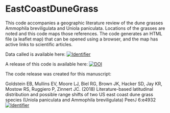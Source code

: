 # EastCoastDuneGrass
This code accompanies a geographic literature review of the dune grasses Ammophila breviligulata and Uniola paniculata. 
Locations of the grasses are noted and this code maps those references. 
The code generates an HTML file (a leaflet map) that can be opened using a browser, and the map has active links to scientific articles.

Data called is available here: [![Identifier](https://img.shields.io/badge/DOI-10.6073%2Fpasta%2Fbdbe9a609e0508fdb7e39bc41f75bf6f-ff69b4.svg)](https://doi.org/10.6073/pasta/bdbe9a609e0508fdb7e39bc41f75bf6f)


A release of this code is available here: [![DOI](https://zenodo.org/badge/DOI/10.5281/zenodo.1228461.svg)](https://doi.org/10.5281/zenodo.1228461)

The code release was created for this manuscript:

Goldstein EB, Mullins EV, Moore LJ, Biel RG, Brown JK, Hacker SD, Jay KR, Mostow RS, Ruggiero P, Zinnert JC. (2018) Literature-based latitudinal distribution and possible range shifts of two US east coast dune grass species (Uniola paniculata and Ammophila breviligulata) PeerJ 6:e4932 [![Identifier](https://img.shields.io/badge/DOI-10.7717%2Fpeerj.4932-blue.svg)](https://doi.org/10.7717/peerj.4932)
